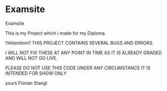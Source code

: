 # Examsite
 Examsite
 
 This is my Project which i made for my Diploma.
 
 !!Attenttion!!
 THIS PROJECT CONTAINS SEVERAL BUGS AND ERRORS.
 
 I WILL NOT FIX THESE AT ANY POINT IN TIME AS IT IS ALREADY GRADED AND WILL NOT GO LIVE.
 
 PLEASE DO NOT USE THIS CODE UNDER ANY CIRCUMSTANCE IT IS INTENDED FOR SHOW ONLY
 
 yours
 Florian Stangl
